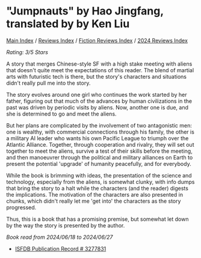 # "Jumpnauts" by Hao Jingfang, translated by by Ken Liu

[Main Index](../../../README.md) / [Reviews Index](../../README.md) / [Fiction Reviews Index](../README.md) / [2024 Reviews Index](README.md)

*Rating: 3/5 Stars*

A story that merges Chinese-style SF with a high stake meeting with aliens that doesn't quite meet the expectations of this reader. The blend of martial arts with futuristic tech is there, but the story's characters and situations didn't really pull me into the story.

The story evolves around one girl who continues the work started by her father, figuring out that much of the advances by human civilizations in the past was driven by periodic visits by aliens. Now, another one is due, and she is determined to go and meet the aliens.

But her plans are complicated by the involvement of two antagonistic men: one is wealthy, with commercial connections through his family, the other is a military AI leader who wants his own Pacific League to triumph over the Atlantic Alliance. Together, through cooperation and rivalry, they will set out together to meet the aliens, survive a test of their skills before the meeting, and then manoeuvrer through the political and military alliances on Earth to present the potential 'upgrade' of humanity peacefully, and for everybody.

While the book is brimming with ideas, the presentation of the science and technology, especially from the aliens, is somewhat clunky, with info dumps that bring the story to a halt while the characters (and the reader) digests the implications. The motivation of the characters are also presented in chunks, which didn't really let me 'get into' the characters as the story progressed.

Thus, this is a book that has a promising premise, but somewhat let down by the way the story is presented by the author.

*Book read from 2024/06/18 to 2024/06/27*

- [ISFDB Publication Record # 3277831](https://www.isfdb.org/cgi-bin/title.cgi?3277831)
